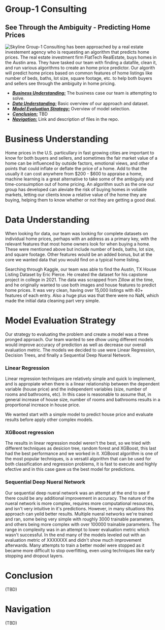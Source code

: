 # Group-1 Consulting 
## See Through the Ambiguity - Predicting Home Prices
![Skyline](AustinSkyline.jpg)
Group-1 Consulting has been approached by a real estate investement agency who is requesting an algorithm that predicts home prices. The real estate investment firm FlatTech RealEstate, buys homes in the Austin area. They have tasked our team with finding a datafile, clean it, and run various algorithms to create an home price predictor. Our algorith will predict home prices based on common features of home listings like number of beds, baths, lot size, square footage, etc. to help both buyers and sellers see through the ambiguity in home pricing.

* [***Business Understanding:***](#business-understanding) The business case our team is attempting to solve.
* [***Data Understanding:***](#data-understanding) Basic overview of our approach and dataset.
* [***Model Evaluation Strategy:***](#model-evaluation-strategy) Overview of model selection.
* [***Conclusion:***](#conclusion) TBD
* [***Navigation:***](#navigation) Link and description of files in the repo.

# Business Understanding
Home prices in the U.S. particullary in fast growing cities are important to know for both buyers and sellers, and sometimes the fair market value of a home can be influenced by outside factors, emotional views, and other points that could inflate or deflate the price of a home. Add to that the usually it can cost anywhere from $200 - $600 to appraise a home, machine learning is a great alternative to take some of the ambiguity and time-consuimption out of home pricing. An algorithm such as the one our group has developed can aleviate the risk of buying homes in voliatile markets, letting our clients know a relative value of the home they are buying, helping them to know whether or not they are getting a good deal. 

# Data Understanding
When looking for data, our team was looking for complete datasets on individual home prices, perhaps with an address as a primary key, with the relevant features that most home owners look for when buying a home. These were mentioned above but include number of beds, baths, lot size, and square footage. Other features would be an added bonus, but at the core we wanted data that you would find on a typical home listing.

Searching through Kaggle, our team was able to find the Austin, TX House Listing Dataset by Eric Pierce. He created the dataset for his capstone project in college in 2021. The data was scrapped from Zillow at the time, and he originally wanted to use both images and house features to predict home prices. It was very clean, having over 15,000 listings with 40+ features of each entry. Also a huge plus was that there were no NaN, which made the initial data cleaning part very simple.

# Model Evaluation Strategy
Our strategy to evaluating the problem and create a model was a three pronged approach. Our team wanted to see dhow using different models would improve accuracy of prediction as well as decrease our overall evaluation metric. The models we decided to use were Linear Regression, Decision Trees, and finally a Sequential Deep Nueral Network. 

### Linear Regression
Linear regression techniques are relatively simple and quick lo implement, and is appropiate when there is a linear relationship between the dependent variable (house price) and the independent variables (size, number of rooms and bathrooms, etc). In this case is reasonable to assume that, in general increase of house size, number of rooms and bathrooms results in a proportional increace in house price. 

We wanted start with a simple model to predict house price and evaluate results before apply other complex models.
### XGBoost regression
The results in linear regression model weren't the best, so we tried with different techniques as desicion tree, random forest and XGBoost, this last had the best performance and we worked in it.
XGBoost algorithm is one of the most popular techniques, is a versatil algorithm that can be used for both classification and regression problems, it is fast to execute and highly efective and in this case gave us the best model for predictions.
### Sequential Deep Nueral Network
Our sequential deep nueral network was an attempt at the end to see if there could be any additional improvement in accuracy. The nature of the nueral network is more complex, requires more computational resources, and isn't very intuitive in it's predictions. However, in many situations this approach can yeild better results. 
Multiple nueral networks we're trained and ran, some being very simple with roughly 3000 trainable parameters, and others being more complex with over 100000 trainable parameters. The range in complexity was in an attempt to lower evaluation metric which wasn't successful. In the end many of the models leveled out with an evaluation metric of XXXXXXX and didn't show much improvement afterwards. Many attempts to train a better model were stopped as it became more difficult to stop overfitting, even using techniques like early stopping and dropout layers.

# Conclusion
(TBD)

# Navigation
(TBD)
